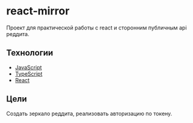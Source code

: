 # react-mirror
Проект для практической работы с react и сторонним публичным api реддита.
## Технологии
- [JavaScript](https://www.javascript.com/)
- [TypeScript](https://www.typescriptlang.org/)
- [React](https://react.dev/)
## Цели
Создать зеркало реддита, реализовать авторизацию по токену.